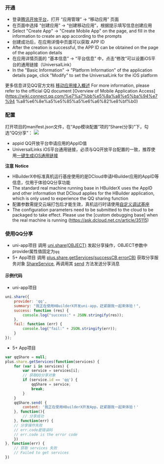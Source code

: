### 开通
- 登录[腾讯开放平台](https://connect.qq.com/index.html)，打开 “应用管理” -> “移动应用” 页面
- 在页面中选择 “创建应用” -> “创建移动应用”，根据提示填写信息创建应用
- Select "Create App" -> "Create Mobile App" on the page, and fill in the information to create an app according to the prompts
- 创建成功后，在应用详情中页面可以获取 APP ID
- After the creation is successful, the APP ID can be obtained on the page of the application details
- 在应用详情页面的 “基本信息” -> “平台信息” 中，点击“修改”可以设置iOS平台的通用链接（UniversalLink）
- In the "Basic Information" -> "Platform Information" of the application details page, click "Modify" to set the UniversalLink for the iOS platform

更多信息详见QQ官方文档 [移动应用接入概述](https://wiki.connect.qq.com/%e7%a7%bb%e5%8a%a8%e5%ba%94%e7%94%a8%e6%8e%a5%e5%85%a5%e6%a6%82%e8%bf%b0)
For more information, please refer to the official QQ document [Overview of Mobile Application Access](https://wiki.connect.qq.com/%e7%a7%bb%e5%8a%a8%e5%ba%94%e7%94 %a8%e6%8e%a5%e5%85%a5%e6%a6%82%e8%bf%b0)



### 配置
打开项目的manifest.json文件，在“App模块配置”项的“Share(分享)”下，勾选“QQ分享”：
![](https://native-res.dcloud.net.cn/images/uniapp/share/qq-manifest.png)

- appid
QQ开放平台申请应用的AppID值
- UniversalLinks
iOS平台通用链接，必须与QQ开放平台配置的一致，推荐使用[一键生成iOS通用链接](https://uniapp.dcloud.io/api/plugins/universal-links.html)


**注意**
**Notice**
- HBuilderX中标准真机运行基座使用的是DCloud申请HBuilder应用的AppID等信息，仅用于体验QQ分享功能
- The standard real machine running base in HBuilderX uses the AppID and other information that DCloud applies for the HBuilder application, which is only used to experience the QQ sharing function
- 配置参数需提交云端打包后才能生效，真机运行时请使用[自定义调试基座](https://ask.dcloud.net.cn/article/35115)
- The configuration parameters need to be submitted to the cloud to be packaged to take effect. Please use the [custom debugging base] when the real machine is running (https://ask.dcloud.net.cn/article/35115)


### 使用QQ分享

- uni-app项目
调用 [uni.share(OBJECT)](/api/plugins/share.md#share) 发起分享操作，OBJECT参数中provider属性值固定为`qq`
- 5+ App项目
调用 [plus.share.getServices(successCB,errorCB)](https://www.html5plus.org/doc/zh_cn/share.html#plus.share.getServices) 获取分享服务对象 [ShareService](https://www.html5plus.org/doc/zh_cn/share.html#plus.share.ShareService), 再调用其 [send](https://www.html5plus.org/doc/zh_cn/share.html#plus.share.ShareService.send) 方法发送分享消息


#### 示例代码
- uni-app项目
``` js
uni.share({
    provider: 'qq',
	summary: "我正在使用HBuilderX开发uni-app，赶紧跟我一起来体验！",
	success: function (res) {
		console.log("success:" + JSON.stringify(res));
	},
	fail: function (err) {
		console.log("fail:" + JSON.stringify(err));
	}
});
```

- 5+ App项目
``` js
var qqShare = null;
plus.share.getServices(function(services) {
	for (var i in services) {
		var service = services[i];
		// 获取QQ分享对象
		if (service.id == 'qq') {
			qqShare = service;
			break;
		}
	}
	qqShare.send( {
		content: '我正在使用HBuilderX开发App，赶紧跟我一起来体验！'
	}, function(){
		// 分享成功
	}, function(err) {
    // 分享操作失败
    // err.code是错误码
    // err.code is the error code
	})
}, function(err) {
	// 获取 services 失败
	// Failed to get services
})
```

